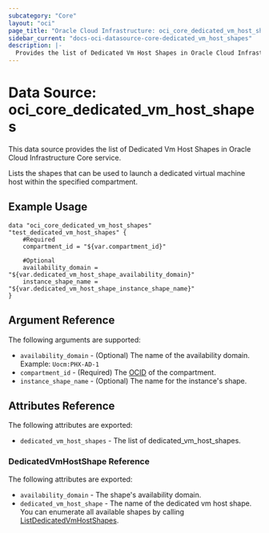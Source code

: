 ```yaml
---
subcategory: "Core"
layout: "oci"
page_title: "Oracle Cloud Infrastructure: oci_core_dedicated_vm_host_shapes"
sidebar_current: "docs-oci-datasource-core-dedicated_vm_host_shapes"
description: |-
  Provides the list of Dedicated Vm Host Shapes in Oracle Cloud Infrastructure Core service
---
```


# Data Source: oci_core_dedicated_vm_host_shapes
This data source provides the list of Dedicated Vm Host Shapes in Oracle Cloud Infrastructure Core service.

Lists the shapes that can be used to launch a dedicated virtual machine host within the specified compartment.


## Example Usage

```hcl
data "oci_core_dedicated_vm_host_shapes" "test_dedicated_vm_host_shapes" {
	#Required
	compartment_id = "${var.compartment_id}"

	#Optional
	availability_domain = "${var.dedicated_vm_host_shape_availability_domain}"
	instance_shape_name = "${var.dedicated_vm_host_shape_instance_shape_name}"
}
```

## Argument Reference

The following arguments are supported:

* `availability_domain` - (Optional) The name of the availability domain.  Example: `Uocm:PHX-AD-1` 
* `compartment_id` - (Required) The [OCID](https://docs.cloud.oracle.com/iaas/Content/General/Concepts/identifiers.htm) of the compartment.
* `instance_shape_name` - (Optional) The name for the instance's shape. 


## Attributes Reference

The following attributes are exported:

* `dedicated_vm_host_shapes` - The list of dedicated_vm_host_shapes.

### DedicatedVmHostShape Reference

The following attributes are exported:

* `availability_domain` - The shape's availability domain. 
* `dedicated_vm_host_shape` - The name of the dedicated vm host shape. You can enumerate all available shapes by calling [ListDedicatedVmHostShapes](https://docs.cloud.oracle.com/iaas/api/#/en/iaas/20160918/dedicatedVmHostShapes). 

